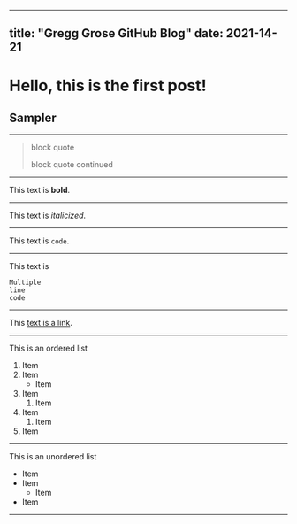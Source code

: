 
---
title: "Gregg Grose GitHub Blog"
date: 2021-14-21
---

# Hello, this is the first post!

## Sampler

---
> block quote
> 
> block quote continued

---
This text is **bold**.

---
This text is *italicized*.

---
This text is `code`.

---
This text is 
```
Multiple
line
code
```

---
This [text is a link](https://github.com).

---
This is an ordered list
1. Item
2. Item
    + Item
3. Item
    1. Item
4. Item
    1. Item
6. Item

---
This is an unordered list
- Item
- Item
  + Item
- Item

---
